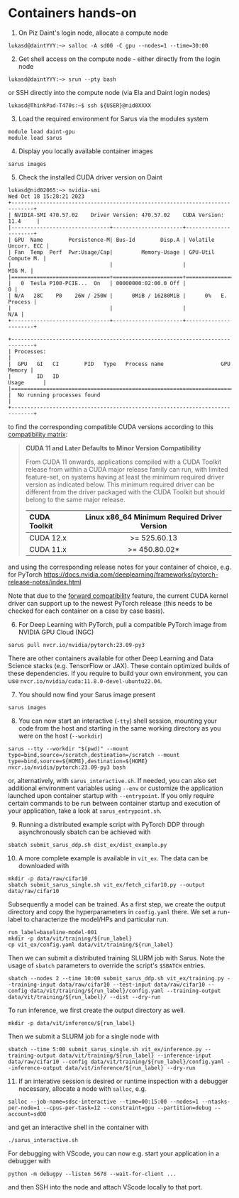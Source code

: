 # Containers hands-on

1. On Piz Daint's login node, allocate a compute node

```
lukasd@daintYYY:~> salloc -A sd00 -C gpu --nodes=1 --time=30:00
```

2. Get shell access on the compute node - either directly from the login node

```
lukasd@daintYYY:~> srun --pty bash
```

or SSH directly into the compute node (via Ela and Daint login nodes)

```
lukasd@ThinkPad-T470s:~$ ssh ${USER}@nid0XXXX
```

3. Load the required environment for Sarus via the modules system

```
module load daint-gpu
module load sarus
```

4. Display you locally available container images

```
sarus images
```

5. Check the installed CUDA driver version on Daint

```
lukasd@nid02065:~> nvidia-smi
Wed Oct 18 15:28:21 2023       
+-----------------------------------------------------------------------------+
| NVIDIA-SMI 470.57.02    Driver Version: 470.57.02    CUDA Version: 11.4     |
|-------------------------------+----------------------+----------------------+
| GPU  Name        Persistence-M| Bus-Id        Disp.A | Volatile Uncorr. ECC |
| Fan  Temp  Perf  Pwr:Usage/Cap|         Memory-Usage | GPU-Util  Compute M. |
|                               |                      |               MIG M. |
|===============================+======================+======================|
|   0  Tesla P100-PCIE...  On   | 00000000:02:00.0 Off |                    0 |
| N/A   28C    P0    26W / 250W |      0MiB / 16280MiB |      0%   E. Process |
|                               |                      |                  N/A |
+-------------------------------+----------------------+----------------------+
                                                                               
+-----------------------------------------------------------------------------+
| Processes:                                                                  |
|  GPU   GI   CI        PID   Type   Process name                  GPU Memory |
|        ID   ID                                                   Usage      |
|=============================================================================|
|  No running processes found                                                 |
+-----------------------------------------------------------------------------+
```

to find the corresponding compatible CUDA versions according to this [compatibility matrix](https://docs.nvidia.com/deploy/cuda-compatibility/):

> **CUDA 11 and Later Defaults to Minor Version Compatibility**
> 
> From CUDA 11 onwards, applications compiled with a CUDA Toolkit release from within a CUDA major release family can run, with limited feature-set, on systems having at least the minimum required driver version as indicated below. This minimum required driver can be different from the driver packaged with the CUDA Toolkit but should belong to the same major release. 
> 
> | CUDA Toolkit | Linux x86_64 Minimum Required Driver Version |
> | :----------- | :-------: |
> | CUDA 12.x | >= 525.60.13 |
> | CUDA 11.x | >= 450.80.02* |

and using the corresponding release notes for your container of choice, e.g. for PyTorch https://docs.nvidia.com/deeplearning/frameworks/pytorch-release-notes/index.html

Note that due to the [forward compatibility](https://docs.nvidia.com/deploy/cuda-compatibility/index.html#deployment-consideration-forward) feature, the current CUDA kernel driver can support up to the newest PyTorch release (this needs to be checked for each container on a case by case basis).

6. For Deep Learning with PyTorch, pull a compatible PyTorch image from NVIDIA GPU Cloud (NGC)

```
sarus pull nvcr.io/nvidia/pytorch:23.09-py3
```

There are other containers available for other Deep Learning and Data Science stacks (e.g. TensorFlow or JAX). These contain optimized builds of these dependencies. If you require to build your own environment, you can use `nvcr.io/nvidia/cuda:11.8.0-devel-ubuntu22.04`.

7. You should now find your Sarus image present

```
sarus images
```

8. You can now start an interactive (`-tty`) shell session, mounting your code from the host and starting in the same working directory as you were on the host (`--workdir`)

```
sarus --tty --workdir "$(pwd)" --mount type=bind,source=/scratch,destination=/scratch --mount type=bind,source=${HOME},destination=${HOME} nvcr.io/nvidia/pytorch:23.09-py3 bash
```

or, alternatively, with `sarus_interactive.sh`. If needed, you can also set additional environment variables using `--env` or customize the application launched upon container startup with `--entrypoint`. If you only require certain commands to be run between container startup and execution of your application, take a look at `sarus_entrypoint.sh`.

9. Running a distributed example script with PyTorch DDP through asynchronously sbatch can be achieved with

```
sbatch submit_sarus_ddp.sh dist_ex/dist_example.py
```

10. A more complete example is available in `vit_ex`. The data can be downloaded with

```
mkdir -p data/raw/cifar10
sbatch submit_sarus_single.sh vit_ex/fetch_cifar10.py --output data/raw/cifar10
```

Subsequently a model can be trained. As a first step, we create the output directory and copy the hyperparameters in `config.yaml` there. We set a run-label to characterize the model/HPs and particular run.

```
run_label=baseline-model-001
mkdir -p data/vit/training/${run_label}
cp vit_ex/config.yaml data/vit/training/${run_label}
```
Then we can submit a distributed training SLURM job with Sarus. Note the usage of `sbatch` parameters to override the script's `$SBATCH` entries.

```
sbatch --nodes 2 --time 10:00 submit_sarus_ddp.sh vit_ex/training.py --training-input data/raw/cifar10 --test-input data/raw/cifar10 --config data/vit/training/${run_label}/config.yaml --training-output data/vit/training/${run_label}/ --dist --dry-run
```

To run inference, we first create the output directory as well.
```
mkdir -p data/vit/inference/${run_label}
```
Then we submit a SLURM job for a single node with

```
sbatch --time 5:00 submit_sarus_single.sh vit_ex/inference.py --training-output data/vit/training/${run_label} --inference-input data/raw/cifar10 --config data/vit/training/${run_label}/config.yaml --inference-output data/vit/inference/${run_label} --dry-run
```

11. If an interative session is desired or runtime inspection with a debugger necessary, allocate a node with `salloc`, e.g.

```
salloc --job-name=sdsc-interactive --time=00:15:00 --nodes=1 --ntasks-per-node=1 --cpus-per-task=12 --constraint=gpu --partition=debug --account=sd00
```
and get an interactive shell in the container with
```
./sarus_interactive.sh
```
For debugging with VScode, you can now e.g. start your application in a debugger with
```
python -m debugpy --listen 5678 --wait-for-client ...
```
and then SSH into the node and attach VScode locally to that port.
